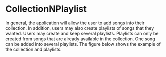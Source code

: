 # CollectionNPlaylist

In general, the application will allow the user to add songs into their collection. 
In addition, users may also create playlists of songs that they wanted. 
Users may create and keep several playlists. 
Playlists can only be created from songs that are already available in the collection.
One song can be added into several playlists. 
The figure below shows the example of the collection and playlists.
